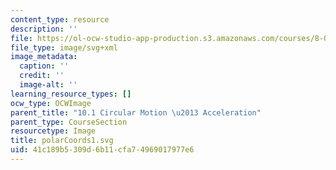 ```yaml
---
content_type: resource
description: ''
file: https://ol-ocw-studio-app-production.s3.amazonaws.com/courses/8-01sc-classical-mechanics-fall-2016/41c189b5309d6b11cfa74969017977e6_polarCoords1.svg
file_type: image/svg+xml
image_metadata:
  caption: ''
  credit: ''
  image-alt: ''
learning_resource_types: []
ocw_type: OCWImage
parent_title: "10.1 Circular Motion \u2013 Acceleration"
parent_type: CourseSection
resourcetype: Image
title: polarCoords1.svg
uid: 41c189b5-309d-6b11-cfa7-4969017977e6
---
```

